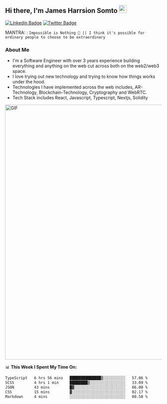## Hi there, I'm James Harrsion Somto <img src="https://media.giphy.com/media/hvRJCLFzcasrR4ia7z/giphy.gif" width="25px">

[![Linkedin Badge](https://img.shields.io/badge/-LinkedIn-0e76a8?style=flat-square&logo=Linkedin&logoColor=white)](https://www.linkedin.com/in/james-harrison-212a66198/)
[![Twitter Badge](https://img.shields.io/badge/-Twitter-00acee?style=flat-square&logo=Twitter&logoColor=white)](https://twitter.com/KodeSage)


MANTRA: : `Impossible is Nothing 🚀 || I think it's possible for ordinary people to choose to be extraordinary`

### About Me
 - I'm a Software Engineer with over 3 years experience building everything and anything on the web cut across both on the web2/web3 space. 
 - I love trying out new technology and trying to know how things works under the hood. 
 - Technologies I have implemented across the web includes, AR-Technology, Blockchain-Technology, Cryptography and WebRTC.
 - Tech Stack includes React, Javascript, Typescript, Nextjs, Solidity
   
 
 
 <img align="center" alt="GIF" src="https://github.com/Gapur/Gapur/blob/master/coding.gif?raw=true" width="818px" height="818px" />
 


📊 **This Week I Spent My Time On:**

<!--START_SECTION:waka-->

```txt
TypeScript   6 hrs 56 mins   ██████████████▒░░░░░░░░░░   57.06 %
SCSS         4 hrs 1 min     ████████▒░░░░░░░░░░░░░░░░   33.09 %
JSON         43 mins         █▓░░░░░░░░░░░░░░░░░░░░░░░   06.00 %
CSS          15 mins         ▓░░░░░░░░░░░░░░░░░░░░░░░░   02.17 %
Markdown     4 mins          ░░░░░░░░░░░░░░░░░░░░░░░░░   00.58 %
```

<!--END_SECTION:waka-->
<br />
<br />
<br />






